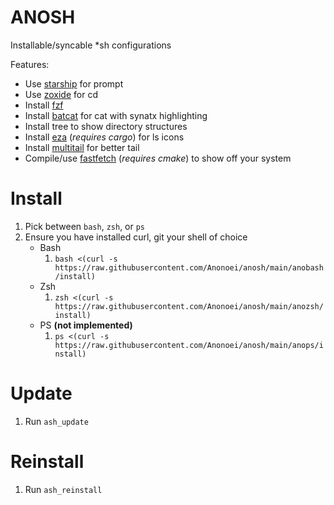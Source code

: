 # ANOSH
 Installable/syncable *sh configurations

Features:
 - Use [starship](https://starship.rs/) for prompt
 - Use [zoxide](https://github.com/ajeetdsouza/zoxide) for cd
 - Install [fzf](https://github.com/junegunn/fzf)
 - Install [batcat](https://github.com/sharkdp/bat) for cat with synatx highlighting
 - Install tree to show directory structures
 - Install [eza](https://github.com/eza-community/eza) (*requires cargo*) for ls icons
 - Install [multitail](https://vanheusden.com/multitail/) for better tail
 - Compile/use [fastfetch](https://github.com/fastfetch-cli/fastfetch) (*requires cmake*) to show off your system

# Install
 1. Pick between `bash`, `zsh`, or `ps`
 2. Ensure you have installed curl, git your shell of choice
    - Bash
      1. `bash <(curl -s https://raw.githubusercontent.com/Anonoei/anosh/main/anobash/install)`
    - Zsh
      1. `zsh <(curl -s https://raw.githubusercontent.com/Anonoei/anosh/main/anozsh/install)`
    - PS **(not implemented)**
      1. `ps <(curl -s https://raw.githubusercontent.com/Anonoei/anosh/main/anops/install)`

# Update
 1. Run `ash_update`

# Reinstall
 1. Run `ash_reinstall`
